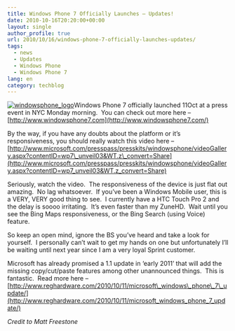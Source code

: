 ```yaml
---
title: Windows Phone 7 Officially Launches – Updates!
date: 2010-10-16T20:20:00+00:00
layout: single
author_profile: true
url: 2010/10/16/windows-phone-7-officially-launches-updates/
tags:
  - news
  - Updates
  - Windows Phone
  - Windows Phone 7
lang: en
category: techblog
---
```

[![windowsphone_logo](http://lh3.ggpht.com/_vaUVXcmC3OI/TLoCBMRojwI/AAAAAAAACqw/1heUsofqf9o/windowsphone_logo%5B5%5D.png?imgmax=800 "windowsphone_logo")](http://www.windowsphone7.com/)Windows Phone 7 officially launched 11Oct at a press event in NYC Monday morning.  You can check out more here – [http://www.windowsphone7.com](http://www.windowsphone7.com/)

By the way, if you have any doubts about the platform or it’s responsiveness, you should really watch this video here – [http://www.microsoft.com/presspass/presskits/windowsphone/videoGallery.aspx?contentID=wp7\_unveil03&WT.z\_convert=Share](http://www.microsoft.com/presspass/presskits/windowsphone/videoGallery.aspx?contentID=wp7_unveil03&WT.z_convert=Share)

Seriously, watch the video.  The responsiveness of the device is just flat out amazing.  No lag whatsoever.  If you’ve been a Windows Mobile user, this is a VERY, VERY good thing to see.  I currently have a HTC Touch Pro 2 and the delay is soooo irritating.  It’s even faster than my ZuneHD.  Wait until you see the Bing Maps responsiveness, or the Bing Search (using Voice) feature.

So keep an open mind, ignore the BS you’ve heard and take a look for yourself.  I personally can’t wait to get my hands on one but unfortunately I’ll be waiting until next year since I am a very loyal Sprint customer.

Microsoft has already promised a 1.1 update in ‘early 2011’ that will add the missing copy/cut/paste features among other unannounced things.  This is fantastic.  Read more here –[http://www.reghardware.com/2010/10/11/microsoft\_windows\_phone\_7\_update/](http://www.reghardware.com/2010/10/11/microsoft_windows_phone_7_update/)

_Credit to Matt Freestone_